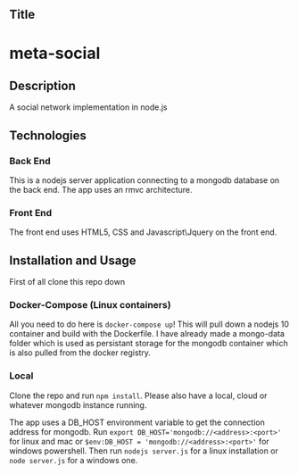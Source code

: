 ## Title
# meta-social

## Description
A social network implementation in node.js

## Technologies

### Back End
This is a nodejs server application connecting to a mongodb database on the back end. The app uses an rmvc architecture.

### Front End

The front end uses HTML5, CSS and Javascript\Jquery on the front end.

## Installation and Usage

First of all clone this repo down

### Docker-Compose (Linux containers)
All you need to do here is `docker-compose up`! This will pull down a nodejs 10 container and build with the Dockerfile. I have already made a mongo-data folder which is used as persistant storage for the mongodb container which is also pulled from the docker registry.

### Local
Clone the repo and run `npm install`. Please also have a local, cloud or whatever mongodb instance running.

The app uses a DB_HOST environment variable to get the connection address for mongodb. Run `export DB_HOST='mongodb://<address>:<port>'` for linux and mac or `$env:DB_HOST = 'mongodb://<address>:<port>'` for windows powershell. Then run `nodejs server.js` for a linux installation or `node server.js` for a windows one.